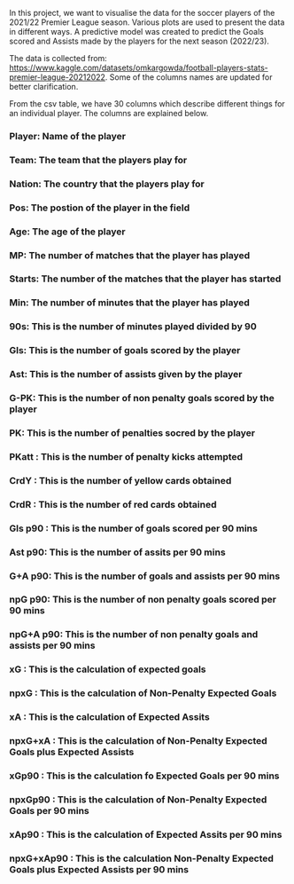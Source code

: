 In this project, we want to visualise the data for the soccer players of the 2021/22 Premier League season. Various plots are used to present the data in different ways. A predictive model was created to predict the Goals scored and Assists made by the players for the next season (2022/23). 

The data is collected from: https://www.kaggle.com/datasets/omkargowda/football-players-stats-premier-league-20212022. Some of the columns names are updated for better clarification. 

From the csv table, we have 30 columns which describe different things for an individual player. The columns are explained below.

### Player: Name of the player
### Team: The team that the players play for
### Nation: The country that the players play for
### Pos: The postion of the player in the field
### Age: The age of the player
### MP: The number of matches that the player has played
### Starts: The number of the matches that the player has started
### Min: The number of minutes that the player has played
### 90s: This is the number of minutes played divided by 90
### Gls: This is the number of goals scored by the player
### Ast: This is the number of assists given by the player
### G-PK: This is the number of non penalty goals scored by the player
### PK: This is the number of penalties socred by the player
### PKatt : This is the number of penalty kicks attempted
### CrdY : This is the number of yellow cards obtained
### CrdR : This is the number of red cards obtained
### Gls p90 : This is the number of goals scored per 90 mins
### Ast p90: This is the number of assits per 90 mins
### G+A p90: This is the number of goals and assists per 90 mins
### npG p90: This is the number of non penalty goals scored per 90 mins
### npG+A p90: This is the number of non penalty goals and assists per 90 mins
### xG : This is the calculation of expected goals
### npxG : This is the calculation of Non-Penalty Expected Goals
### xA : This is the calculation of Expected Assits
### npxG+xA : This is the calculation of Non-Penalty Expected Goals plus Expected Assists
### xGp90 : This is the calculation fo Expected Goals per 90 mins
### npxGp90 : This is the calculation of Non-Penalty Expected Goals per 90 mins
### xAp90 : This is the calculation of Expected Assits per 90 mins
### npxG+xAp90 : This is the calculation Non-Penalty Expected Goals plus Expected Assists per 90 mins

